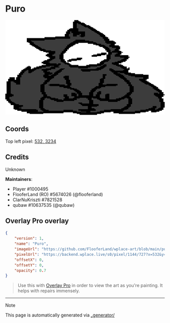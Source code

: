 # Puro

<img src="././wplace_puro.png" height="300px" style="image-rendering: pixelated; width: 100%; height: 300px" />

## Coords

Top left pixel: [532, 3234](https://wplace.live/?lat=46.16650172790631&lng=21.18735318427732&zoom=16.155257546899563)

## Credits

Unknown

**Maintainers**: 
- Player #1000495
- FlooferLand (RO) #5674026 (@flooferland)
- ClarNuKriszti #7821528
- qubaw #10637535 (@qubaw)

## Overlay Pro overlay

```json
{
    "version": 1,
    "name": "Puro",
    "imageUrl": "https://github.com/FlooferLand/wplace-art/blob/main/puro/wplace_puro.png?raw=true",
    "pixelUrl": "https://backend.wplace.live/s0/pixel/1144/727?x=532&y=234",
    "offsetX": 0,
    "offsetY": 0,
    "opacity": 0.7
}
```

> Use this with [Overlay Pro](https://greasyfork.org/en/scripts/545041-wplace-overlay-pro) in order to view the art as you're painting. It helps with repairs immensely.

---

> [!NOTE]
> This page is automatically generated via [_generator/](../_generator)